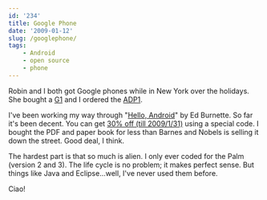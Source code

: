 ```yaml
---
id: '234'
title: Google Phone
date: '2009-01-12'
slug: /googlephone/
tags:
    - Android
    - open source
    - phone
---
```


Robin and I both got Google phones while in New York over the holidays. She
bought a [G1](http://www.t-mobileg1.com/) and I ordered the
[ADP1](http://code.google.com/android/dev-devices.html).

I've been working my way through
"[Hello, Android](http://www.pragprog.com/titles/eband/hello-android)" by Ed
Burnette. So far it's been decent. You can get
[30% off (till 2009/1/31)](http://blogs.zdnet.com/Burnette/?p=704) using a
special code. I bought the PDF and paper book for less than Barnes and Nobels
is selling it down the street. Good deal, I think.

<!-- more -->

The hardest part is that so much is alien. I only ever coded for the Palm
(version 2 and 3). The life cycle is no problem; it makes perfect sense. But
things like Java and Eclipse...well, I've never used them before.

Ciao!
